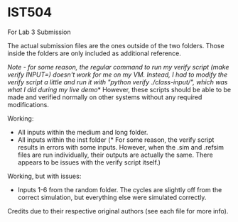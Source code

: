 # IST504
For Lab 3 Submission

The actual submission files are the ones outside of the two folders. Those inside the folders are only included as additional reference.

***Note - for some reason, the regular command to run my verify script (make verify INPUT=*) doesn't work for me on my VM. Instead, I had to modify the verify script a little and run it with "python verify ./class-input/*", which was what I did during my live demo**
However, these scripts should be able to be made and verified normally on other systems without any required modifications.

Working:
- All inputs within the medium and long folder.
- All inputs within the inst folder (* For some reason, the verify script results in errors with some inputs. However, when the .sim and .refsim files are run individually, their outputs are actually the same. There appears to be issues with the verify script itself.)

Working, but with issues:
- Inputs 1-6 from the random folder. The cycles are slightly off from the correct simulation, but everything else were simulated correctly.

Credits due to their respective original authors (see each file for more info).
